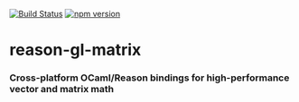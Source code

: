 [![Build Status](https://bryphe.visualstudio.com/reason-gl-matrix/_apis/build/status/bryphe.reason-gl-matrix)](https://bryphe.visualstudio.com/reason-gl-matrix/_build/latest?definitionId=5)
[![npm version](https://badge.fury.io/js/reason-gl-matrix.svg)](https://badge.fury.io/js/reason-gl-matrix)

# reason-gl-matrix
### Cross-platform OCaml/Reason bindings for high-performance vector and matrix math

